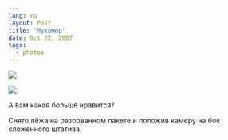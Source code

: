 ```yaml
---
lang: ru
layout: Post
title: 'Мухомор'
date: Oct 22, 2007
tags:
  - photos
---
```


![](/images/blog/Sapegin-Artem-20D-2007-10-20-446-4668.jpg)

<!--more-->

![](/images/blog/Sapegin-Artem-20D-2007-10-20-447-4703.jpg)

А вам какая больше нравится?

Снято лёжа на разорванном пакете и положив камеру на бок сложенного штатива.
